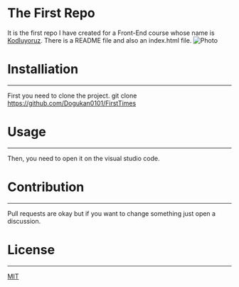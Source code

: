 # The First Repo

It is the first repo I have created for a Front-End course whose name is [Kodluyoruz](https://www.kodluyoruz.org/). There is a README file and also an index.html file.
![Photo](https://github.com/Dogukan0101/FirstTimes/tree/main/image/myrepo.png)

# Installiation

---

First you need to clone the project.
git clone https://github.com/Dogukan0101/FirstTimes

# Usage

---

Then, you need to open it on the visual studio code.

# Contribution

---

Pull requests are okay but if you want to change something just open a discussion.

# License

---

[MIT](https://opensource.org/licenses/MIT)
